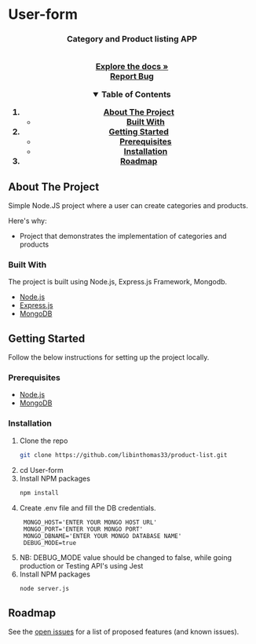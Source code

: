# User-form
<p align="center">
  <h3 align="center">Category and Product listing APP

  <p align="center">
    <br />
    <a href="https://github.com/libinthomas33/product-list.git"><strong>Explore the docs »</strong></a>
    <br />
    <a href="https://github.com/libinthomas33/product-list/issues">Report Bug</a>
  </p>
</p>



<!-- TABLE OF CONTENTS -->
<details open="open">
  <summary>Table of Contents</summary>
  <ol>
    <li>
      <a href="#about-the-project">About The Project</a>
      <ul>
        <li><a href="#built-with">Built With</a></li>
      </ul>
    </li>
    <li>
      <a href="#getting-started">Getting Started</a>
      <ul>
        <li><a href="#prerequisites">Prerequisites</a></li>
        <li><a href="#installation">Installation</a></li>
      </ul>
    </li>
    <li><a href="#roadmap">Roadmap</a></li>
  </ol>
</details>



<!-- ABOUT THE PROJECT -->
## About The Project

Simple Node.JS project where a user can create categories and products.

Here's why:
* Project that demonstrates the implementation of categories and products



### Built With

The project is built using Node.js, Express.js Framework, Mongodb.
* [Node.js](https://nodejs.org/en/)
* [Express.js](https://expressjs.com/)
* [MongoDB](https://www.mongodb.com/)



<!-- GETTING STARTED -->
## Getting Started

Follow the below instructions for setting up the project locally.

### Prerequisites

* [Node.js](https://nodejs.org/en/download/)
* [MongoDB](https://www.mongodb.com/try/download/community)

### Installation

1. Clone the repo
   ```sh
   git clone https://github.com/libinthomas33/product-list.git
   ```
2. cd User-form
3. Install NPM packages
   ```sh
   npm install
   ```
4. Create .env file and fill the DB credentials.
   ```JS
    MONGO_HOST='ENTER YOUR MONGO HOST URL'
    MONGO_PORT='ENTER YOUR MONGO PORT'
    MONGO_DBNAME='ENTER YOUR MONGO DATABASE NAME'
    DEBUG_MODE=true
   ```
5. NB: DEBUG_MODE value should be changed to false, while going production or Testing API's using Jest
6. Install NPM packages
   ```sh
   node server.js
   ```

<!-- ROADMAP -->
## Roadmap

See the [open issues](https://github.com/libinthomas33/product-list/issues) for a list of proposed features (and known issues).
